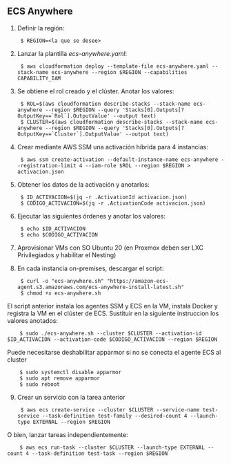 ## **ECS Anywhere**

1. Definir la región:

		$ REGION=<la que se desee>
	
2. Lanzar la plantilla *ecs-anywhere.yaml*:

		$ aws cloudformation deploy --template-file ecs-anywhere.yaml --stack-name ecs-anywhere --region $REGION --capabilities CAPABILITY_IAM
	
3. Se obtiene el rol creado y el clúster. Anotar los valores:

		$ ROL=$(aws cloudformation describe-stacks --stack-name ecs-anywhere --region $REGION --query 'Stacks[0].Outputs[?OutputKey==`Rol`].OutputValue' --output text)
		$ CLUSTER=$(aws cloudformation describe-stacks --stack-name ecs-anywhere --region $REGION --query 'Stacks[0].Outputs[?OutputKey==`Cluster`].OutputValue' --output text)
	
4. Crear mediante AWS SSM una activación híbrida para 4 instancias:

		$ aws ssm create-activation --default-instance-name ecs-anywhere --registration-limit 4 --iam-role $ROL --region $REGION > activacion.json
	
5. Obtener los datos de la activación y anotarlos:

		$ ID_ACTIVACION=$(jq -r .ActivationId activacion.json)
		$ CODIGO_ACTIVACION=$(jq -r .ActivationCode activacion.json)
	
6. Ejecutar las siguientes órdenes y anotar los valores:

		$ echo $ID_ACTIVACION
		$ echo $CODIGO_ACTIVACION
	
7. Aprovisionar VMs con SO Ubuntu 20 (en Proxmox deben ser LXC Privilegiados y habilitar el Nesting)

8. En cada instancia on-premises, descargar el script:

		$ curl -o "ecs-anywhere.sh" "https://amazon-ecs-agent.s3.amazonaws.com/ecs-anywhere-install-latest.sh"
		$ chmod +x ecs-anywhere.sh
	
El script anterior instala los agentes SSM y ECS en la VM, instala Docker y registra la VM en el clúster de ECS. Sustituir en la siguiente instruccion los valores anotados:
	
		$ sudo ./ecs-anywhere.sh --cluster $CLUSTER --activation-id $ID_ACTIVACION --activation-code $CODIGO_ACTIVACION --region $REGION

Puede necesitarse deshabilitar apparmor si no se conecta el agente ECS al cluster

		$ sudo systemctl disable apparmor
		$ sudo apt remove apparmor
		$ sudo reboot

9. Crear un servicio con la tarea anterior

		$ aws ecs create-service --cluster $CLUSTER --service-name test-service --task-definition test-family --desired-count 4 --launch-type EXTERNAL --region $REGION

O bien, lanzar tareas independientemente:

		$ aws ecs run-task --cluster $CLUSTER --launch-type EXTERNAL --count 4 --task-definition test-task --region $REGION
	